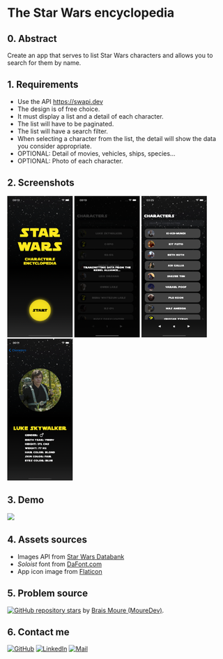# The Star Wars encyclopedia
## 0. Abstract
Create an app that serves to list Star Wars characters and allows you to search for them by name.

## 1. Requirements

* Use the API https://swapi.dev
* The design is of free choice.
* It must display a list and a detail of each character.
* The list will have to be paginated.
* The list will have a search filter.
* When selecting a character from the list, the detail will show the data you consider appropriate.
* OPTIONAL: Detail of movies, vehicles, ships, species...
* OPTIONAL: Photo of each character.

## 2. Screenshots
<img src=./DocumentationAssets/Screenshots/StarWarsEncyclopedia_Home.png width="150"> <img src=./DocumentationAssets/Screenshots/StarWarsEncyclopedia_Loading.png width="150"> <img src=./DocumentationAssets/Screenshots/StarWarsEncyclopedia_CharactersList.png width="150"> <img src=./DocumentationAssets/Screenshots/StarWarsEncyclopedia_CharacterDetail.png width="150">

## 3. Demo
<img src="./DocumentationAssets/Demo/StarWarsEncyclopedia_Demo.gif" width="300" />

## 4. Assets sources
* Images API from [Star Wars Databank](https://starwars-databank.vercel.app/)
* _Soloist_ font from [DaFont.com](https://www.dafont.com/soloist.font)
* App icon image from [Flaticon](https://www.flaticon.com/free-icon/millennium-falcon_86572?term=star+wars&page=1&position=5&origin=search&related_id=86572)

## 5. Problem source
[![GitHub repository stars](https://img.shields.io/github/stars/mouredev/Monthly-App-Challenge-2022?label=2022%20monthly%20Swift/iOS%20challenges&style=social)](https://github.com/mouredev/Monthly-App-Challenge-2022) by [Brais Moure (MoureDev)](https://mouredev.com/).

## 6. Contact me
[![GitHub](https://img.shields.io/badge/GitHub-TheKingArthas-yellow?style=for-the-badge&logo=github&logoColor=black&labelColor=white)](https://github.com/TheKingArthas?tab=repositories)
[![LinkedIn](https://img.shields.io/badge/LinkedIn-Federico%20De%20Luca-blue?style=for-the-badge&logo=linkedin&logoColor=blue&labelColor=white)](https://www.linkedin.com/in/federicodl/)
[![Mail](https://img.shields.io/badge/email-federicondeluca@gmail.com-red?style=for-the-badge&logo=gmail&logoColor=red&labelColor=white)](mailto:federicoNdeluca@gmail.com)

